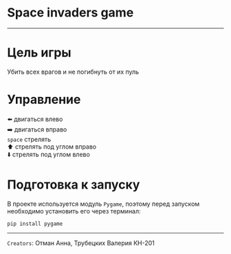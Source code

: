# Space invaders game
_____
# Цель игры
Убить всех врагов и не погибнуть от их пуль
# Управление
:arrow_left: двигаться влево    
:arrow_right: двигаться вправо    
`space` стрелять    
:arrow_up: стрелять под углом вправо    
:arrow_down: стрелять под углом влево
# Подготовка к запуску
В проекте используется модуль `Pygame`, поэтому перед запуском необходимо установить его через терминал:
```
pip install pygame
```
_____
`Creators`: Отман Анна, Трубецких Валерия КН-201
